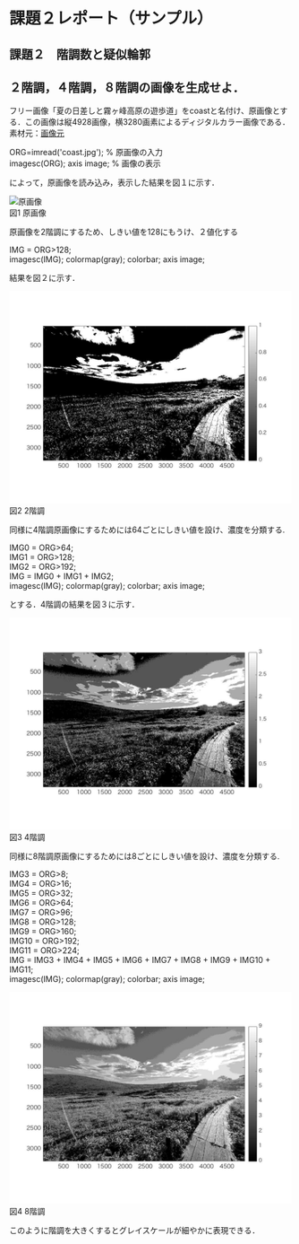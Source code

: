 
# 課題２レポート（サンプル）
## 課題２　階調数と疑似輪郭
## ２階調，４階調，８階調の画像を生成せよ．

フリー画像「夏の日差しと霧ヶ峰高原の遊歩道」をcoastと名付け、原画像とする．この画像は縦4928画像，横3280画素によるディジタルカラー画像である．
素材元：[画像元](https://www.pakutaso.com/20180713199post-16829.html,"画像元")

ORG=imread('coast.jpg'); % 原画像の入力  
imagesc(ORG); axis image; % 画像の表示

によって，原画像を読み込み，表示した結果を図１に示す．

![原画像](https://github.com/masassy38062/lecture_image_processing/blob/master/image/coast.jpg?raw=true)  
図1 原画像

原画像を2階調にするため、しきい値を128にもうけ、２値化する

IMG = ORG>128;  
imagesc(IMG); colormap(gray); colorbar;  axis image;  


結果を図２に示す．

![原画像](https://github.com/masassy38062/lecture_image_processing/blob/master/image/2-1.jpg?raw=true)  
図2 2階調

同様に4階調原画像にするためには64ごとにしきい値を設け、濃度を分類する.

IMG0 = ORG>64;  
IMG1 = ORG>128;  
IMG2 = ORG>192;  
IMG = IMG0 + IMG1 + IMG2;  
imagesc(IMG); colormap(gray); colorbar;  axis image;  

とする．4階調の結果を図３に示す．

![原画像](https://github.com/masassy38062/lecture_image_processing/blob/master/image/2-2.jpg?raw=true)  
図3 4階調

同様に8階調原画像にするためには8ごとにしきい値を設け、濃度を分類する.

IMG3 = ORG>8;  
IMG4 = ORG>16;  
IMG5 = ORG>32;  
IMG6 = ORG>64;  
IMG7 = ORG>96;  
IMG8 = ORG>128;  
IMG9 = ORG>160;  
IMG10 = ORG>192;  
IMG11 = ORG>224;  
IMG = IMG3 + IMG4 + IMG5 + IMG6 + IMG7 + IMG8 + IMG9 + IMG10 + IMG11;  
imagesc(IMG); colormap(gray); colorbar;  axis image;  

![原画像](https://github.com/masassy38062/lecture_image_processing/blob/master/image/2-3.jpg?raw=true)  
図4 8階調

このように階調を大きくするとグレイスケールが細やかに表現できる．
